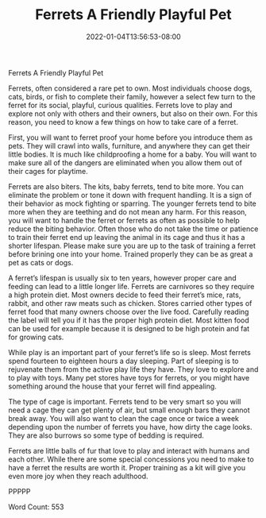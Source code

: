﻿---
title: "Ferrets A Friendly Playful Pet"
date: 2022-01-04T13:56:53-08:00
description: "TXT Tips for Web Success"
featured_image: "/images/TXT.jpg"
tags: ["TXT"]
---

Ferrets A Friendly Playful Pet

Ferrets, often considered a rare pet to own. Most individuals choose dogs, cats, birds, or fish to complete their family, however a select few turn to the ferret for its social, playful, curious qualities. Ferrets love to play and explore not only with others and their owners, but also on their own. For this reason, you need to know a few things on how to take care of a ferret.

First, you will want to ferret proof your home before you introduce them as pets. They will crawl into walls, furniture, and anywhere they can get their little bodies. It is much like childproofing a home for a baby. You will want to make sure all of the dangers are eliminated when you allow them out of their cages for playtime.

Ferrets are also biters. The kits, baby ferrets, tend to bite more. You can eliminate the problem or tone it down with frequent handling. It is a sign of their behavior as mock fighting or sparring. The younger ferrets tend to bite more when they are teething and do not mean any harm. For this reason, you will want to handle the ferret or ferrets as often as possible to help reduce the biting behavior. Often those who do not take the time or patience to train their ferret end up leaving the animal in its cage and thus it has a shorter lifespan. Please make sure you are up to the task of training a ferret before brining one into your home. Trained properly they can be as great a pet as cats or dogs.

A ferret’s lifespan is usually six to ten years, however proper care and feeding can lead to a little longer life. Ferrets are carnivores so they require a high protein diet. Most owners decide to feed their ferret’s mice, rats, rabbit, and other raw meats such as chicken. Stores carried other types of ferret food that many owners choose over the live food. Carefully reading the label will tell you if it has the proper high protein diet. Most kitten food can be used for example because it is designed to be high protein and fat for growing cats.

While play is an important part of your ferret’s life so is sleep. Most ferrets spend fourteen to eighteen hours a day sleeping. Part of sleeping is to rejuvenate them from the active play life they have. They love to explore and to play with toys. Many pet stores have toys for ferrets, or you might have something around the house that your ferret will find appealing. 

The type of cage is important. Ferrets tend to be very smart so you will need a cage they can get plenty of air, but small enough bars they cannot break away. You will also want to clean the cage once or twice a week depending upon the number of ferrets you have, how dirty the cage looks. They are also burrows so some type of bedding is required.

Ferrets are little balls of fur that love to play and interact with humans and each other.  While there are some special concessions you need to make to have a ferret the results are worth it. Proper training as a kit will give you even more joy when they reach adulthood.

PPPPP

Word Count: 553

